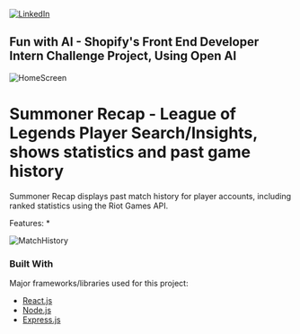 <div id="top"></div>

[![LinkedIn][linkedin-shield]][linkedin-url]

## Fun with AI - Shopify's Front End Developer Intern Challenge Project, Using Open AI

![HomeScreen](https://user-images.githubusercontent.com/69439997/169225568-6307d378-b762-4294-bfc8-93d4345675fa.PNG)


<!-- ABOUT THE PROJECT -->
# Summoner Recap - League of Legends Player Search/Insights, shows statistics and past game history

Summoner Recap displays past match history for player accounts, including ranked statistics using the Riot Games API.

Features:
*


![MatchHistory](https://user-images.githubusercontent.com/69439997/165826420-6f0ecd8d-e0f0-4a91-90c9-d782e7d21eed.png)


### Built With

Major frameworks/libraries used for this project: 

* [React.js](https://reactjs.org/)
* [Node.js](https://nodejs.org/en/)
* [Express.js](https://expressjs.com/)

<p align="right"></p>


<p align="right"></p>



<p align="right"></p>


[linkedin-shield]: https://img.shields.io/badge/-LinkedIn-black.svg?style=for-the-badge&logo=linkedin&colorB=555
[linkedin-url]: https://www.linkedin.com/in/paulfranco12/

